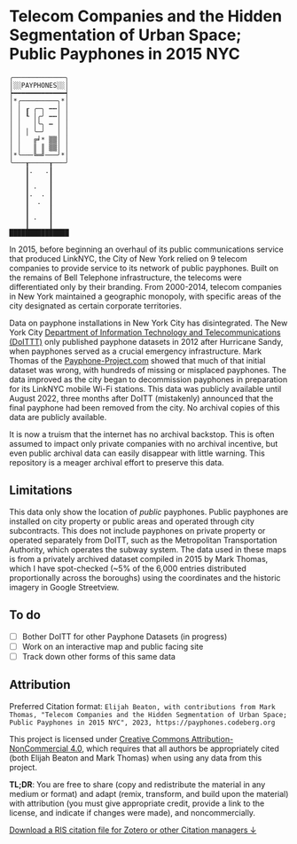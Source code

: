 # Telecom Companies and the Hidden Segmentation of Urban Space; Public Payphones in 2015 NYC

```
╭─────────────╮
│░░PAYPHONES░░│
┝━━━━━━━━━━━━━┥
│*╭─────────╮*│
│ │ ┎ ╭─╮ ┅┅│ │
│ │ ┖ │╭╯ ┅┅│ │
│ │   │╰╮ ┅ │ │
│ │ │ ╰─╯   │ │
│ │   ╔╛* ▒▒│ │
│ │   ║ ║ ▒▒│ │
│*╰───╚═╝───╯*│
╰───┰─────┰───╯
    ┃.   .┃    
    ┃     ┃    
    ┃ .   ┃    
    ┃.  . ┃   
    ┃  .  ┃   
    ┃     ┃  
    ┃ .   ┃  
    ┃     ┃  
███████████████
```

In 2015, before beginning an overhaul of its public communications service that produced LinkNYC, the City of New York relied on 9 telecom companies to provide service to its network of public payphones. Built on the remains of Bell Telephone infrastructure, the telecoms were differentiated only by their branding. From 2000-2014, telecom companies in New York maintained a geographic monopoly, with specific areas of the city designated as certain corporate territories. 

Data on payphone installations in New York City has disintegrated. The New York City [Department of Information Technology and Telecommunications (DoITTT)](https://opendata.cityofnewyork.us) only published payphone datasets in 2012 after Hurricane Sandy, when payphones served as a crucial emergency infrastructure. Mark Thomas of the [Payphone-Project.com](https://www.payphone-project.com/nyc_releases_its_ppt_public_pay_telephone_dataset.html) showed that much of that initial dataset was wrong, with hundreds of missing or misplaced payphones. The data improved as the city began to decommission payphones in preparation for its LinkNYC mobile Wi-Fi stations. This data was publicly available until August 2022, three months after DoITT (mistakenly) announced that the final payphone had been removed from the city. No archival copies of this data are publicly available. 

It is now a truism that the internet has no archival backstop. This is often assumed to impact only private companies with no archival incentive, but even public archival data can easily disappear with little warning. This repository is a meager archival effort to preserve this data.

## Limitations

This data only show the location of *public* payphones. Public payphones are installed on city property or public areas and operated through city subcontracts. This does not include payphones on private property or operated separately from DoITT, such as the Metropolitan Transportation Authority, which operates the subway system. The data used in these maps is from a privately archived dataset compiled in 2015 by Mark Thomas, which I have spot-checked (~5% of the 6,000 entries distributed proportionally across the boroughs) using the coordinates and the historic imagery in Google Streetview.

## To do

- [ ] Bother DoITT for other Payphone Datasets (in progress)
- [ ] Work on an interactive map and public facing site
- [ ] Track down other forms of this same data

## Attribution

Preferred Citation format:
`Elijah Beaton, with contributions from Mark Thomas, "Telecom Companies and the Hidden Segmentation of Urban Space; Public Payphones in 2015 NYC", 2023, https://payphones.codeberg.org`

This project is licensed under [Creative Commons Attribution-NonCommercial 4.0](/Payphones/Data/src/branch/main/license.txt), which requires that all authors be appropriately cited (both Elijah Beaton and Mark Thomas) when using any data from this project. 

**TL;DR**: You are free to share (copy and redistribute the material in any medium or format) and adapt (remix, transform, and build upon the material) with attribution (you must give appropriate credit, provide a link to the license, and indicate if changes were made), and noncommercially.

<a href="/Payphones/Data/raw/branch/main/citation.ris" download>Download a RIS citation file for Zotero or other Citation managers ↓</a>
